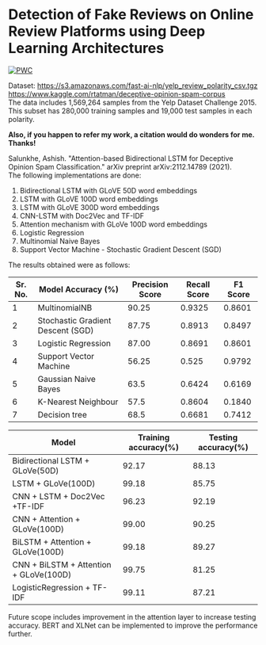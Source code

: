# Detection of Fake Reviews on Online Review Platforms using Deep Learning Architectures
[![PWC](https://img.shields.io/endpoint.svg?url=https://paperswithcode.com/badge/unsupervised-data-augmentation/sentiment-analysis-on-yelp-fine-grained)](https://paperswithcode.com/sota/sentiment-analysis-on-yelp-fine-grained?p=unsupervised-data-augmentation)

Dataset: https://s3.amazonaws.com/fast-ai-nlp/yelp_review_polarity_csv.tgz <br>
         https://www.kaggle.com/rtatman/deceptive-opinion-spam-corpus
         <br>
The data includes 1,569,264 samples from the Yelp Dataset Challenge 2015. This subset has 280,000 training samples and 19,000 test samples in each polarity.
<br>


**Also, if you happen to refer my work, a citation would do wonders for me. Thanks!**

Salunkhe, Ashish. "Attention-based Bidirectional LSTM for Deceptive Opinion Spam Classification." arXiv preprint arXiv:2112.14789 (2021).
<br>
The following implementations are done:
1. Bidirectional LSTM with GLoVE 50D word embeddings
2. LSTM with GLoVE 100D word embeddings
3. LSTM with GLoVE 300D word embeddings
4. CNN-LSTM with Doc2Vec and TF-IDF
5. Attention mechanism with GLoVe 100D word embeddings
6. Logistic Regression 
7. Multinomial Naive Bayes
8. Support Vector Machine - Stochastic Gradient Descent (SGD) 

The results obtained were as follows:


| Sr. No. | Model Accuracy (%) | Precision Score | Recall Score | F1 Score |
| ----- | ----------------- | ---------------- |-------------|------------|
| 1 | MultinomialNB | 90.25 | 0.9325 | 0.8601 | 0.8948 |
| 2 | Stochastic Gradient Descent (SGD) | 87.75 | 0.8913 | 0.8497 | 0.8700 |
| 3 | Logistic Regression | 87.00 | 0.8691 | 0.8601 | 0.8645 |
| 4 | Support Vector Machine | 56.25 | 0.525 | 0.9792 | 0.6835 |
| 5 | Gaussian Naive Bayes | 63.5 | 0.6424 | 0.6169 | 0.6294 |
| 6 | K-Nearest Neighbour | 57.5 | 0.8604 | 0.1840 | 0.3032 |
| 7 | Decision tree | 68.5 | 0.6681 | 0.7412 | 0.7028 |

| Model | Training accuracy(%) | Testing accuracy(%) |
| ----- | ----------------- | ---------------- |
| Bidirectional LSTM + GLoVe(50D) | 92.17  | 88.13 |
| LSTM + GLoVe(100D) | 99.18 | 85.75 |
| CNN + LSTM + Doc2Vec +TF-IDF | 96.23  | 92.19 |
| CNN + Attention + GLoVe(100D) | 99.00 | 90.25 |
| BiLSTM + Attention + GLoVe(100D) | 99.18 | 89.27 |
| CNN + BiLSTM + Attention + GLoVe(100D) | 99.75 | 81.25 |
| LogisticRegression + TF-IDF | 99.11 | 87.21 |

Future scope includes improvement in the attention layer to increase testing accuracy. BERT and XLNet can be implemented to improve the performance further.
